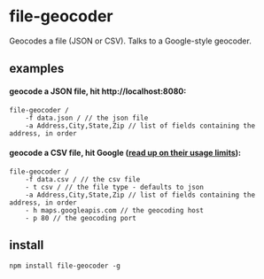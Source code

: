 file-geocoder
==============

Geocodes a file (JSON or CSV). Talks to a Google-style geocoder.

## examples

#### geocode a JSON file, hit http://localhost:8080:

	file-geocoder /
		-f data.json / // the json file
		-a Address,City,State,Zip // list of fields containing the address, in order
		
		

#### geocode a CSV file, hit Google ([read up on their usage limits](https://developers.google.com/maps/documentation/geocoding/#Limits "usage limits")):

	file-geocoder /
		-f data.csv / // the csv file
		- t csv / // the file type - defaults to json
		-a Address,City,State,Zip // list of fields containing the address, in order
		- h maps.googleapis.com // the geocoding host
		- p 80 // the geocoding port

	


## install

	npm install file-geocoder -g
	
